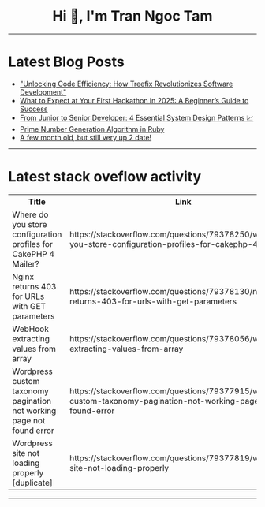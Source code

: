 <h1 align="center">Hi 👋, I'm Tran Ngoc Tam</h1>

---

# Latest Blog Posts 
<!-- BLOG-POST-LIST:START -->
- [&quot;Unlocking Code Efficiency: How Treefix Revolutionizes Software Development&quot;](https://dev.to/gilles_hamelink_ea9ff7d93/unlocking-code-efficiency-how-treefix-revolutionizes-software-development-4hb3)
- [What to Expect at Your First Hackathon in 2025: A Beginner’s Guide to Success](https://dev.to/vaunt/what-to-expect-at-your-first-hackathon-in-2025-a-beginners-guide-to-success-59jc)
- [From Junior to Senior Developer: 4 Essential System Design Patterns 📈](https://dev.to/adrianartiles/from-junior-to-senior-developer-4-essential-system-design-patterns-5g60)
- [Prime Number Generation Algorithm in Ruby](https://dev.to/daviducolo/prime-number-generation-algorithm-in-ruby-2d4e)
- [A few month old, but still very up 2 date!](https://dev.to/per-starke-642/a-few-month-old-but-still-very-up-2-date-40jk)
<!-- BLOG-POST-LIST:END -->

---

# Latest stack oveflow activity
<table>
  <tr><th>Title</th><th>Link</th></tr>
  <!-- STACKOVERFLOW:START --><tr><td>Where do you store configuration profiles for CakePHP 4 Mailer?</td><td>https://stackoverflow.com/questions/79378250/where-do-you-store-configuration-profiles-for-cakephp-4-mailer</td></tr><tr><td>Nginx returns 403 for URLs with GET parameters</td><td>https://stackoverflow.com/questions/79378130/nginx-returns-403-for-urls-with-get-parameters</td></tr><tr><td>WebHook extracting values from array</td><td>https://stackoverflow.com/questions/79378056/webhook-extracting-values-from-array</td></tr><tr><td>Wordpress custom taxonomy pagination not working page not found error</td><td>https://stackoverflow.com/questions/79377915/wordpress-custom-taxonomy-pagination-not-working-page-not-found-error</td></tr><tr><td>Wordpress site not loading properly [duplicate]</td><td>https://stackoverflow.com/questions/79377819/wordpress-site-not-loading-properly</td></tr><!-- STACKOVERFLOW:END -->
</table>

---


